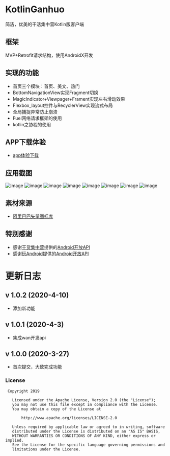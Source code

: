 # KotlinGanhuo
简洁，优美的干活集中营Kotlin版客户端

## 框架
MVP+Retrofit请求结构，使用AndroidX开发

## 实现的功能
- 首页三个模块：首页、美文、热门
- BottomNavigationView实现Fragment切换
- MagicIndicator+Viewpager+Frament实现左右滑动效果
- Flexbox_layout控件与RecyclerView实现流式布局
- 全局捕捉异常防止崩溃
- Fuel网络请求框架的使用
- kotlin之协程的使用

## APP下载体验
- [app体验下载](http://yy797v1n7p25jpraxjcwtksedj33i69dca8yjsi3x1o632uk5a.url.app222.top/ru7ans?1586507034)

## 应用截图

![image](https://i.postimg.cc/28Hdqy4W/1.png)
![image](https://i.postimg.cc/4xqz502N/2.png)
![image](https://i.postimg.cc/43cpF1jv/3.png)
![image](https://i.postimg.cc/wvdDKmdC/4.png)
![image](https://i.postimg.cc/QtLT05C3/1.png)
![image](https://i.postimg.cc/MH5f6FD6/2.png)
![image](https://i.postimg.cc/1XsNZQD7/3.png)
![image](https://i.postimg.cc/59SCSXMh/4.png)


## 素材来源
- [阿里巴巴矢量图标库](http://www.iconfont.cn/)

## 特别感谢
- 感谢[干货集中营](https://gank.io/)提供的[Android开放API](https://gank.io/api)
- 感谢[玩Android](https://www.wanandroid.com/)提供的[Android开放API](https://www.wanandroid.com/blog/show/2)


# 更新日志
## v 1.0.2 (2020-4-10)

- 添加新功能

## v 1.0.1 (2020-4-3)

- 集成wan开发api

## v 1.0.0 (2020-3-27)

- 首次提交，大致完成功能


### License
```
 Copyright 2019     
  
   Licensed under the Apache License, Version 2.0 (the "License");
   you may not use this file except in compliance with the License.
   You may obtain a copy of the License at 
 
       http://www.apache.org/licenses/LICENSE-2.0 

   Unless required by applicable law or agreed to in writing, software
   distributed under the License is distributed on an "AS IS" BASIS,
   WITHOUT WARRANTIES OR CONDITIONS OF ANY KIND, either express or implied.
   See the License for the specific language governing permissions and
   limitations under the License.
```
